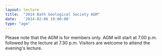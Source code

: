 ```yaml
---
layout: lecture
title:  "2014 Bath Geological Society AGM"
date:   '2014-02-06 19:00:00'
type: "agm"
---
```

Please note that the AGM is for members only. AGM will start at 7.00 p.m. followed by the lecture at 7.30 p.m.  Visitors are welcome to attend the evening's lecture.